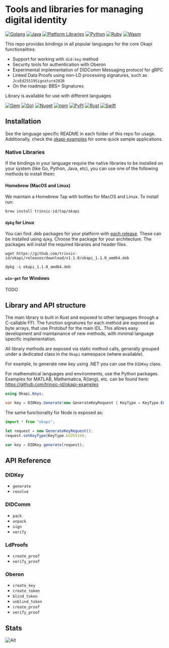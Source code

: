 # Tools and libraries for managing digital identity

[![Golang](https://github.com/trinsic-id/okapi/actions/workflows/build-golang.yml/badge.svg)](https://github.com/trinsic-id/okapi/actions/workflows/build-golang.yml)
[![Java](https://github.com/trinsic-id/okapi/actions/workflows/build-java.yml/badge.svg)](https://github.com/trinsic-id/okapi/actions/workflows/build-java.yml)
[![Platform Libraries](https://github.com/trinsic-id/okapi/actions/workflows/build-libs.yml/badge.svg)](https://github.com/trinsic-id/okapi/actions/workflows/build-libs.yml)
[![Python](https://github.com/trinsic-id/okapi/actions/workflows/build-python.yml/badge.svg)](https://github.com/trinsic-id/okapi/actions/workflows/build-python.yml)
[![Ruby](https://github.com/trinsic-id/okapi/actions/workflows/build-ruby.yml/badge.svg)](https://github.com/trinsic-id/okapi/actions/workflows/build-ruby.yml)
[![Wasm](https://github.com/trinsic-id/okapi/actions/workflows/build-wasm.yml/badge.svg)](https://github.com/trinsic-id/okapi/actions/workflows/build-wasm.yml)

This repo provides bindings in all popular languages for the core Okapi functionalities:

- Support for working with `did:key` method
- Security tools for authentication with Oberon
- Experimental implementation of DIDComm Messaging protocol for gRPC
- Linked Data Proofs using non-LD processing signatures, such as `JcsEd25519Signature2020`
- On the roadmap: BBS+ Signatures

Library is available for use with different languages

[![Gem](https://img.shields.io/gem/v/trinsic-okapi?color=e9563f)](https://rubygems.org/gems/trinsic-okapi)
[![Go)](https://img.shields.io/github/go-mod/go-version/trinsic-id/okapi?color=01ADD8&filename=go%2Fgo.mod&label=go)](https://github.com/trinsic-id/okapi/tree/main/go/)
[![Nuget](https://img.shields.io/nuget/v/okapi.net)](https://www.nuget.org/packages/Okapi.Net/)
[![npm](https://img.shields.io/npm/v/@trinsic/okapi?color=CC3534)](https://www.npmjs.com/package/@trinsic/okapi)
[![PyPI](https://img.shields.io/pypi/v/trinsic-okapi?color=%230074b7)](https://pypi.org/project/trinsic-okapi/)
[![Rust](https://img.shields.io/github/v/release/trinsic-id/okapi?color=green&label=rust)](https://github.com/trinsic-id/okapi/)
[![Swift](https://img.shields.io/github/v/tag/trinsic-id/okapi-swift?color=orange&label=swift)](https://github.com/trinsic-id/okapi-swift)

## Installation

See the language specific README in each folder of this repo for usage. Additionally, check the [okapi-examples](https://github.com/trinsic-id/okapi-examples) for some quick sample applications.

### Native Libraries

If the bindings in your language require the native libraries to be installed on your system (like Go, Python, Java, etc), 
you can use one of the following methods to install them:

#### Homebrew (MacOS and Linux)

We maintain a Homebrew Tap with bottles for MacOS and Linux. To install run:

```
brew install trinsic-id/tap/okapi
```

#### `dpkg` for Linux

You can find .deb packages for your platform with [each release](https://github.com/trinsic-id/okapi/releases). These can be installed using `dpkg`.
Choose the package for your architecture.
The packages will install the required libraries and header files.

```
wget https://github.com/trinsic-id/okapi/releases/download/v1.1.0/okapi_1.1.0_amd64.deb

dpkg -i okapi_1.1.0_amd64.deb
```

#### `win-get` for Windows

TODO

## Library and API structure

The main library is built in Rust and exposed to other languages through a C-callable FFI. The function signatures for each method are exposed as byte arrays, that use Protobuf for the main IDL. This allows easy development and maintainance of new methods, with minimal language specific implementation.

All library methods are exposed via static method calls, generally grouped under a dedicated class in the `Okapi` namespace (where available).

For example, to generate new key using .NET you can use the `DIDKey` class.

For mathematical languages and environments, use the Python packages. Examples for MATLAB, Mathematica, R(lang), etc. can be found here: https://github.com/trinsic-id/okapi-examples

```cs
using Okapi.Keys;

var key = DIDKey.Generate(new GenerateKeyRequest { KeyType = KeyType.Ed25519 });
```

The same functionality for Node is exposed as:

```js
import * from "okapi";

let request = new GenerateKeyRequest();
request.setKeyType(KeyType.Ed25519);

var key = DIDKey.generate(request);
```

## API Reference

### DIDKey

- `generate`
- `resolve`

### DIDComm

- `pack`
- `unpack`
- `sign`
- `verify`

### LdProofs

- `create_proof`
- `verify_proof`

### Oberon

- `create_key`
- `create_token`
- `blind_token`
- `unblind_token`
- `create_proof`
- `verify_proof`

## Stats

![Alt](https://repobeats.axiom.co/api/embed/f64200b2f13d2626a24009a65396d0db46fb1dc8.svg "Repobeats analytics image")
